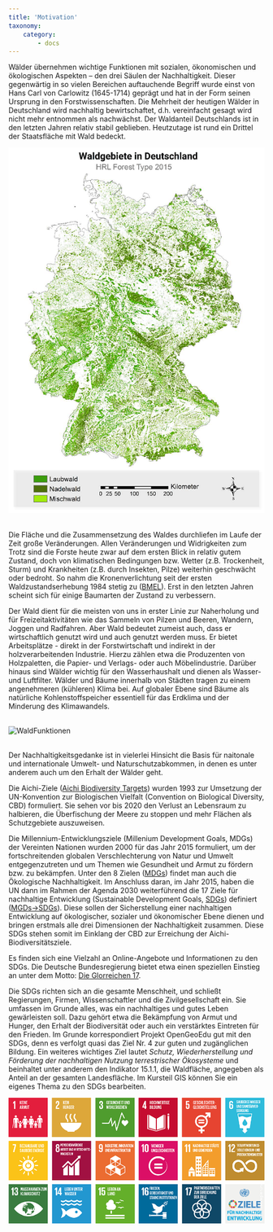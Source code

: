 ```yaml
---
title: 'Motivation'
taxonomy:
    category:
        - docs
---
```


Wälder übernehmen wichtige Funktionen mit sozialen, ökonomischen und ökologischen Aspekten – den drei Säulen der Nachhaltigkeit. Dieser gegenwärtig in so vielen Bereichen auftauchende Begriff wurde einst von Hans Carl von Carlowitz (1645-1714) geprägt und hat in der Form seinen Ursprung in den Forstwissenschaften. Die Mehrheit der heutigen Wälder in Deutschland wird nachhaltig bewirtschaftet, d.h. vereinfacht gesagt wird nicht mehr entnommen als nachwächst. Der Waldanteil Deutschlands ist in den letzten Jahren relativ stabil geblieben. Heutzutage ist rund ein Drittel der Staatsfläche mit Wald bedeckt.

![WaldDE](wald_FT_de2_600.png?classes=caption "Waldverteilung in Deutschland. Copernicus High Resolution Layer: Forests – Forest Type 2015. Datenquellen: HRL: EEA (https://land.copernicus.eu/pan-european/high-resolution-layers/forests/forest-type-1), Verwaltungsgrenzen Deutschlands: BKG, VG1000 (geodatenzentrum.de)")
<br><br>

Die Fläche und die Zusammensetzung des Waldes durchliefen im Laufe der Zeit große Veränderungen. Allen Veränderungen und Widrigkeiten zum Trotz sind die Forste heute zwar auf dem ersten Blick in relativ gutem Zustand, doch von klimatischen Bedingungen bzw. Wetter (z.B. Trockenheit, Sturm) und Krankheiten (z.B. durch Insekten, Pilze) weiterhin geschwächt oder bedroht. So nahm die Kronenverlichtung seit der ersten Waldzustandserhebung 1984 stetig zu ([BMEL](https://www.bmel.de/DE/Wald-Fischerei/Waelder/_texte/Waldzustandserhebung.html;jsessionid=896C5292B415D5BB7E51393BCBA8053C.2_cid385#doc3617160bodyText1)). Erst in den letzten Jahren scheint sich für einige Baumarten der Zustand zu verbessern.

Der Wald dient für die meisten von uns in erster Linie zur Naherholung und für Freizeitaktivitäten wie das Sammeln von Pilzen und Beeren, Wandern, Joggen und Radfahren. Aber Wald bedeutet zumeist auch, dass er wirtschaftlich genutzt wird und auch genutzt werden muss. Er bietet Arbeitsplätze  - direkt in der Forstwirtschaft und indirekt in der holzverarbeitenden Industrie. Hierzu zählen etwa die Produzenten von Holzpaletten, die Papier- und Verlags- oder auch Möbelindustrie. Darüber hinaus sind Wälder wichtig für den Wasserhaushalt und dienen als Wasser- und Luftfilter. Wälder und Bäume innerhalb von Städten tragen zu einem angenehmeren (kühleren) Klima bei. Auf globaler Ebene sind Bäume als natürliche Kohlenstoffspeicher essentiell für das Erdklima und der Minderung des Klimawandels.
<br><br>

![WaldFunktionen](Funktionen_Wälder.png?classes=caption "Wälder übernehmen verschiedene soziale, ökologische und ökonomische Funktionen. Geändert nach Thomas (2012).")
<br><br>

Der Nachhaltigkeitsgedanke ist in vielerlei Hinsicht die Basis für naitonale und internationale Umwelt- und Naturschutzabkommen, in denen es unter anderem auch um den Erhalt der Wälder geht. 

Die Aichi-Ziele ([Aichi Biodiversity Targets](https://www.cbd.int/sp/targets)) wurden 1993 zur Umsetzung der UN-Konvention zur Biologischen Vielfalt (Convention on Biological Diversity, CBD) formuliert. Sie sehen vor bis 2020 den Verlust an Lebensraum zu halbieren, die Überfischung der Meere zu stoppen und mehr Flächen als Schutzgebiete auszuweisen.

Die Millennium-Entwicklungsziele (Millenium Development Goals, MDGs) der Vereinten Nationen wurden 2000 für das Jahr 2015 formuliert, um der fortschreitenden globalen Verschlechterung von Natur und Umwelt entgegenzutreten und um Themen wie Gesundheit und Armut zu fördern bzw. zu bekämpfen. Unter den 8 Zielen ([MDGs](http://www.un.org/millenniumgoals/)) findet man auch die Ökologische Nachhaltigkeit. Im Anschluss daran, im Jahr 2015, haben die UN dann im Rahmen der Agenda 2030 weiterführend die 17 Ziele für nachhaltige Entwicklung (Sustainable Development Goals, [SDGs](https://sustainabledevelopment.un.org/sdgs)) definiert ([MGDs->SDGs](http://www.sdgfund.org/mdgs-sdgs)). Diese sollen der Sicherstellung einer nachhaltigen Entwicklung auf ökologischer, sozialer und ökonomischer Ebene dienen und bringen erstmals alle drei Dimensionen der Nachhaltigkeit zusammen. 
Diese SDGs stehen somit im Einklang der CBD zur Erreichung der Aichi-Biodiversitätsziele.

Es finden sich eine Vielzahl an Online-Angebote und Informationen zu den SDGs. Die Deutsche Bundesregierung bietet etwa einen speziellen Einstieg an unter dem Motto: [Die Glorreichen 17](https://www.dieglorreichen17.de/index.html). 

Die SDGs richten sich an die gesamte Menschheit, und schließt Regierungen, Firmen, Wissenschaftler und die Zivilgesellschaft ein. Sie umfassen im Grunde alles, was ein nachhaltiges und gutes Leben gewärleisten soll. Dazu gehört etwa die Bekämpfung von Armut und Hunger, den Erhalt der Biodiversität oder auch ein verstärktes Eintreten für den Frieden. Im Grunde korrespondiert Projekt OpenGeoEdu gut mit den SDGs, denn es verfolgt quasi das Ziel Nr. 4 zur guten und zugänglichen Bildung. Ein weiteres wichtiges Ziel lautet *Schutz, Wiederherstellung und Förderung der nachhaltigen Nutzung terrestrischer Ökosysteme* und beinhaltet unter anderem den Indikator 15.1.1, die Waldfläche, angegeben als Anteil an der gesamten Landesfläche. Im Kursteil GIS können Sie ein eigenes Thema zu den SDGs bearbeiten.

![SDGs](UN_SDGs_BMU_900.png)
